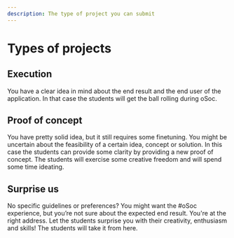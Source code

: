 ```yaml
---
description: The type of project you can submit
---
```


# Types of projects

## Execution

You have a clear idea in mind about the end result and the end user of the application. In that case the students will get the ball rolling during oSoc.

## Proof of concept 

You have pretty solid idea, but it still requires some finetuning. You might be uncertain about the feasibility of a certain idea, concept or solution. In this case the students can provide some clarity by providing a new proof of concept. The students will exercise some creative freedom and will spend some time ideating.

## Surprise us

No specific guidelines or preferences? You might want the \#oSoc experience, but you’re not sure about the expected end result. You're at the right address. Let the students surprise you with their creativity, enthusiasm and skills! The students will take it from here.





